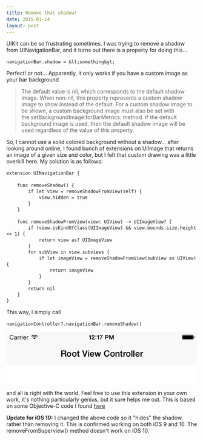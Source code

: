 ```yaml
---
title: Remove that shadow!
date: 2015-01-14
layout: post
---
```


UIKit can be so frustrating sometimes. I was trying to remove a shadow
from UINavigationBar, and it turns out there is a property for doing this...

```
navigationBar.shadow = &lt;something&gt;
```

Perfect! or not... Apparently, it only works if
you have a custom image as your bar background

> The default value is nil, which corresponds to the
> default shadow image. When non-nil, this property
> represents a custom shadow image to show instead of the default. For a
> custom shadow image to be shown, a custom background image must also
> be set with
> the setBackgroundImage:forBarMetrics: method. If the
> default background image is used, then the default shadow image will
> be used regardless of the value of this property.

So, I cannot use a solid colored background without a shadow... after
looking around online, I found bunch of extensions on UIImage that
returns an image of a given size and color, but I felt that custom
drawing was a little overkill here. My solution is as follows:

```
extension UINavigationBar {
    
    func removeShadow() {
        if let view = removeShadowFromView(self) {
            view.hidden = true
        }
    }
    
    func removeShadowFromView(view: UIView) -> UIImageView? {
        if (view.isKindOfClass(UIImageView) && view.bounds.size.height <= 1) {
            return view as? UIImageView
        }
        for subView in view.subviews {
            if let imageView = removeShadowFromView(subView as UIView) {
                return imageView
            }
        }
        return nil
    }   
}
```

This way, I simply call

```
navigationController?.navigationBar.removeShadow()
```

![No Shadow][1]

and all is right with the world. Feel free to use this extension in your
own work, it's nothing particularly genius, but it sure helps me out.
This is based on some Objective-C code I found [here][2]

**Update for iOS 10:** I changed the above code so it "hides" the shadow, rather than
removing it. This is confirmed working on both iOS 9 and 10. The
removeFromSuperview() method doesn't work on iOS 10.

[1]: images/noshadow.png
[2]: http://stackoverflow.com/a/19227158/713940